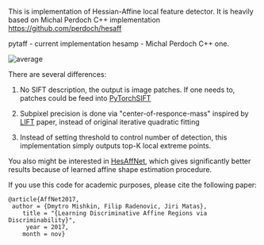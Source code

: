 This is implementation of Hessian-Affine local feature detector. 
It is heavily based on Michal Perdoch C++ implementation https://github.com/perdoch/hesaff

pytaff - current implementation
hesamp - Michal Perdoch C++ one.

![average](/img/repeatability.png)

There are several differences:

1) No SIFT description, the output is image patches. If one needs to, patches could be feed into [PyTorchSIFT](https://github.com/ducha-aiki/pytorch-sift)
    
2) Subpixel precision is done via "center-of-responce-mass" inspired by [LIFT](https://arxiv.org/abs/1603.09114) paper, instead of original iterative quadratic fitting
    
3) Instead of setting threshold to control number of detection, this implementation simply outputs top-K local extreme points. 
    
You also might be interested in [HesAffNet](https://github.com/ducha-aiki/affnet), which gives significantly better results because of learned affine shape estimation procedure.

If you use this code for academic purposes, please cite the following paper:

```
@article{AffNet2017,
 author = {Dmytro Mishkin, Filip Radenovic, Jiri Matas},
    title = "{Learning Discriminative Affine Regions via Discriminability}",
     year = 2017,
    month = nov}
```
